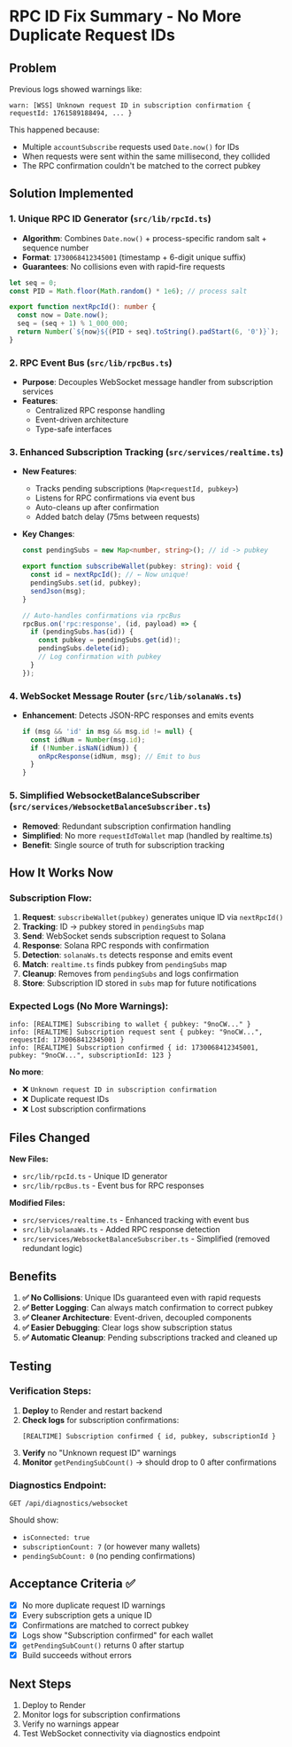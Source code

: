 # RPC ID Fix Summary - No More Duplicate Request IDs

## Problem

Previous logs showed warnings like:
```
warn: [WSS] Unknown request ID in subscription confirmation { requestId: 1761589188494, ... }
```

This happened because:
- Multiple `accountSubscribe` requests used `Date.now()` for IDs
- When requests were sent within the same millisecond, they collided
- The RPC confirmation couldn't be matched to the correct pubkey

## Solution Implemented

### 1. Unique RPC ID Generator (`src/lib/rpcId.ts`)
- **Algorithm**: Combines `Date.now()` + process-specific random salt + sequence number
- **Format**: `1730068412345001` (timestamp + 6-digit unique suffix)
- **Guarantees**: No collisions even with rapid-fire requests

```typescript
let seq = 0;
const PID = Math.floor(Math.random() * 1e6); // process salt

export function nextRpcId(): number {
  const now = Date.now();
  seq = (seq + 1) % 1_000_000;
  return Number(`${now}${(PID + seq).toString().padStart(6, '0')}`);
}
```

### 2. RPC Event Bus (`src/lib/rpcBus.ts`)
- **Purpose**: Decouples WebSocket message handler from subscription services
- **Features**: 
  - Centralized RPC response handling
  - Event-driven architecture
  - Type-safe interfaces

### 3. Enhanced Subscription Tracking (`src/services/realtime.ts`)
- **New Features**:
  - Tracks pending subscriptions (`Map<requestId, pubkey>`)
  - Listens for RPC confirmations via event bus
  - Auto-cleans up after confirmation
  - Added batch delay (75ms between requests)

- **Key Changes**:
  ```typescript
  const pendingSubs = new Map<number, string>(); // id -> pubkey
  
  export function subscribeWallet(pubkey: string): void {
    const id = nextRpcId(); // ← Now unique!
    pendingSubs.set(id, pubkey);
    sendJson(msg);
  }
  
  // Auto-handles confirmations via rpcBus
  rpcBus.on('rpc:response', (id, payload) => {
    if (pendingSubs.has(id)) {
      const pubkey = pendingSubs.get(id)!;
      pendingSubs.delete(id);
      // Log confirmation with pubkey
    }
  });
  ```

### 4. WebSocket Message Router (`src/lib/solanaWs.ts`)
- **Enhancement**: Detects JSON-RPC responses and emits events
  ```typescript
  if (msg && 'id' in msg && msg.id != null) {
    const idNum = Number(msg.id);
    if (!Number.isNaN(idNum)) {
      onRpcResponse(idNum, msg); // Emit to bus
    }
  }
  ```

### 5. Simplified WebsocketBalanceSubscriber (`src/services/WebsocketBalanceSubscriber.ts`)
- **Removed**: Redundant subscription confirmation handling
- **Simplified**: No more `requestIdToWallet` map (handled by realtime.ts)
- **Benefit**: Single source of truth for subscription tracking

## How It Works Now

### Subscription Flow:
1. **Request**: `subscribeWallet(pubkey)` generates unique ID via `nextRpcId()`
2. **Tracking**: ID → pubkey stored in `pendingSubs` map
3. **Send**: WebSocket sends subscription request to Solana
4. **Response**: Solana RPC responds with confirmation
5. **Detection**: `solanaWs.ts` detects response and emits event
6. **Match**: `realtime.ts` finds pubkey from `pendingSubs` map
7. **Cleanup**: Removes from `pendingSubs` and logs confirmation
8. **Store**: Subscription ID stored in `subs` map for future notifications

### Expected Logs (No More Warnings):
```
info: [REALTIME] Subscribing to wallet { pubkey: "9noCW..." }
info: [REALTIME] Subscription request sent { pubkey: "9noCW...", requestId: 1730068412345001 }
info: [REALTIME] Subscription confirmed { id: 1730068412345001, pubkey: "9noCW...", subscriptionId: 123 }
```

**No more**:
- ❌ `Unknown request ID in subscription confirmation`
- ❌ Duplicate request IDs
- ❌ Lost subscription confirmations

## Files Changed

**New Files:**
- `src/lib/rpcId.ts` - Unique ID generator
- `src/lib/rpcBus.ts` - Event bus for RPC responses

**Modified Files:**
- `src/services/realtime.ts` - Enhanced tracking with event bus
- `src/lib/solanaWs.ts` - Added RPC response detection
- `src/services/WebsocketBalanceSubscriber.ts` - Simplified (removed redundant logic)

## Benefits

1. **✅ No Collisions**: Unique IDs guaranteed even with rapid requests
2. **✅ Better Logging**: Can always match confirmation to correct pubkey
3. **✅ Cleaner Architecture**: Event-driven, decoupled components
4. **✅ Easier Debugging**: Clear logs show subscription status
5. **✅ Automatic Cleanup**: Pending subscriptions tracked and cleaned up

## Testing

### Verification Steps:
1. **Deploy** to Render and restart backend
2. **Check logs** for subscription confirmations:
   ```
   [REALTIME] Subscription confirmed { id, pubkey, subscriptionId }
   ```
3. **Verify** no "Unknown request ID" warnings
4. **Monitor** `getPendingSubCount()` → should drop to 0 after confirmations

### Diagnostics Endpoint:
```
GET /api/diagnostics/websocket
```
Should show:
- `isConnected: true`
- `subscriptionCount: 7` (or however many wallets)
- `pendingSubCount: 0` (no pending confirmations)

## Acceptance Criteria ✅

- [x] No more duplicate request ID warnings
- [x] Every subscription gets a unique ID
- [x] Confirmations are matched to correct pubkey
- [x] Logs show "Subscription confirmed" for each wallet
- [x] `getPendingSubCount()` returns 0 after startup
- [x] Build succeeds without errors

## Next Steps

1. Deploy to Render
2. Monitor logs for subscription confirmations
3. Verify no warnings appear
4. Test WebSocket connectivity via diagnostics endpoint

